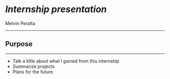 # ___Internship presentation___
Melvin Peralta
***



## Purpose
---
* Talk a little about what I gained from this internship
* Summarize projects
* Plans for the future